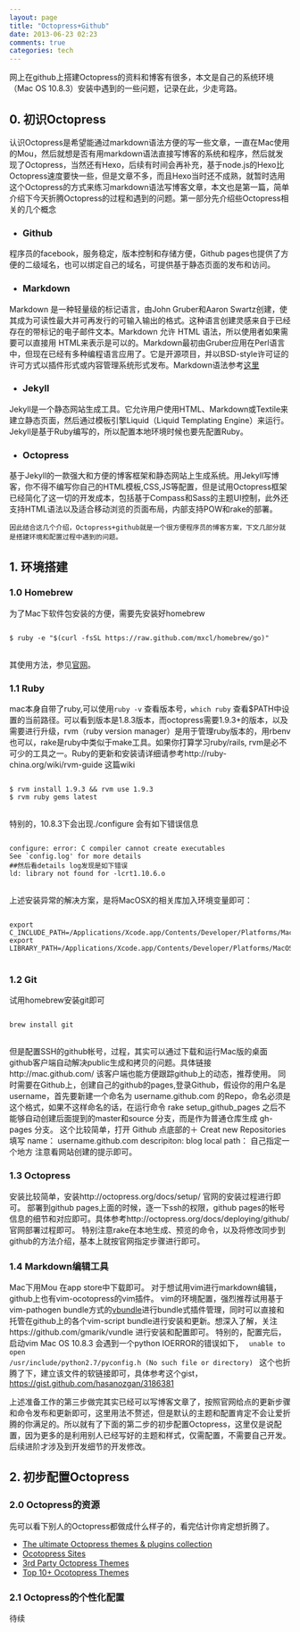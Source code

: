 ```yaml
---
layout: page
title: "Octopress+Github"
date: 2013-06-23 02:23
comments: true
categories: tech
---
```



网上在github上搭建Octopress的资料和博客有很多，本文是自己的系统环境（Mac OS 10.8.3）安装中遇到的一些问题，记录在此，少走弯路。

## 0.  初识Octopress
   认识Octopress是希望能通过markdown语法方便的写一些文章，一直在Mac使用的Mou，然后就想是否有用markdown语法直接写博客的系统和程序，然后就发现了Octopress，当然还有Hexo，后续有时间会再补充，基于node.js的Hexo比Octopress速度要快一些，但是文章不多，而且Hexo当时还不成熟，就暂时选用这个Octopress的方式来练习markdown语法写博客文章，本文也是第一篇，简单介绍下今天折腾Octopress的过程和遇到的问题。第一部分先介绍些Octopress相关的几个概念<!--more -->

* ### Github 
程序员的facebook，服务稳定，版本控制和存储方便，Github pages也提供了方便的二级域名，也可以绑定自己的域名，可提供基于静态页面的发布和访问。
* ### Markdown
Markdown 是一种轻量级的标记语言，由John Gruber和Aaron Swartz创建，使其成为可读性最大并可再发行的可输入输出的格式。这种语言创建灵感来自于已经存在的带标记的电子邮件文本。Markdown 允许 HTML 语法，所以使用者如果需要可以直接用 HTML来表示是可以的。Markdown最初由Gruber应用在Perl语言中，但现在已经有多种编程语言应用了。它是开源项目，并以BSD-style许可证的许可方式以插件形式或内容管理系统形式发布。Markdown语法参考[这里](http://wowubuntu.com/markdown/)
* ### Jekyll  
Jekyll是一个静态网站生成工具。它允许用户使用HTML、Markdown或Textile来建立静态页面，然后通过模板引擎Liquid（Liquid Templating Engine）来运行。Jekyll是基于Ruby编写的，所以配置本地环境时候也要先配置Ruby。
* ### Octopress 
基于Jekyll的一款强大和方便的博客框架和静态网站上生成系统。用Jekyll写博客，你不得不编写你自己的HTML模板,CSS,JS等配置，但是试用Octopress框架已经简化了这一切的开发成本，包括基于Compass和Sass的主题UI控制，此外还支持HTML语法以及适合移动浏览的页面布局，内部支持POW和rake的部署。
    
    因此结合这几个介绍，Octopress+github就是一个很方便程序员的博客方案，下文几部分就是搭建环境和配置过程中遇到的问题。


## 1. 环境搭建

### 1.0 Homebrew 
为了Mac下软件包安装的方便，需要先安装好homebrew
<pre>
<code>
$ ruby -e "$(curl -fsSL https://raw.github.com/mxcl/homebrew/go)"
</code>
</pre>
其使用方法，参见[官网](http://mxcl.github.com/homebrew/)。
### 1.1 Ruby
mac本身自带了ruby,可以使用`ruby -v` 查看版本号，`which ruby` 查看$PATH中设置的当前路径。可以看到版本是1.8.3版本，而octopress需要1.9.3+的版本，以及需要进行升级，rvm（ruby version manager）是用于管理ruby版本的，用rbenv也可以，rake是ruby中类似于make工具。如果你打算学习ruby/rails, rvm是必不可少的工具之一。Ruby的更新和安装请详细请参考http://ruby-china.org/wiki/rvm-guide 这篇wiki
<pre>
<code>
$ rvm install 1.9.3 && rvm use 1.9.3 
$ rvm ruby gems latest
</code>
</pre>
特别的，10.8.3下会出现./configure 会有如下错误信息
<pre>
<code>
configure: error: C compiler cannot create executables
See `config.log' for more details
##然后看details log发现是如下错误
ld: library not found for -lcrt1.10.6.o
</code>
</pre>

上述安装异常的解决方案，是将MacOSX的相关库加入环境变量即可：
<pre>
<code>
export C_INCLUDE_PATH=/Applications/Xcode.app/Contents/Developer/Platforms/MacOSX.platform/Developer/SDKs/MacOSX10.8.sdk/usr/include
export LIBRARY_PATH=/Applications/Xcode.app/Contents/Developer/Platforms/MacOSX.platform/Developer/SDKs/MacOSX10.8.sdk/usr/lib
</code>
</pre>


### 1.2 Git
试用homebrew安装git即可
<pre>
<code>
brew install git
</code>
</pre>
但是配置SSH的github帐号，过程，其实可以通过下载和运行Mac版的桌面github客户端自动解决public生成和拷贝的问题。具体链接http://mac.github.com/  该客户端也能方便跟踪github上的动态，推荐使用。
同时需要在Github上，创建自己的github的pages,登录Github，假设你的用户名是username，首先要新建一个命名为 username.github.com 的Repo，命名必须是这个格式，如果不这样命名的话，在运行命令 rake setup_github_pages  之后不能够自动创建后面提到的master和source 分支，而是作为普通仓库生成 gh-pages 分支。
这个比较简单，打开 Github 点底部的＋ Creat new Repositories
填写 name：       username.github.com
      descripiton:  blog
      local path：  自己指定一个地方
注意看网站创建的提示即可。

### 1.3 Octopress
安装比较简单，安装http://octopress.org/docs/setup/ 官网的安装过程进行即可。
部署到github pages上面的时候，逐一下ssh的权限，github pages的帐号信息的细节和对应即可。具体参考http://octopress.org/docs/deploying/github/ 官网部署过程即可。
特别注意rake在本地生成、预览的命令，以及将修改同步到github的方法介绍，基本上就按官网指定步骤进行即可。

### 1.4 Markdown编辑工具
Mac下用Mou 在app store中下载即可。
对于想试用vim进行markdown编辑，github上也有vim-ocotopress的vim插件。
vim的环境配置，强烈推荐试用基于vim-pathogen bundle方式的[vbundle](https://github.com/gmarik/vundle)进行bundle式插件管理，同时可以直接和托管在github上的各个vim-script bundle进行安装和更新。想深入了解，关注https://github.com/gmarik/vundle 进行安装和配置即可。
特别的，配置完后，启动vim Mac OS 10.8.3 会遇到一个python IOERROR的错误如下，
<code>
unable to open /usr/include/python2.7/pyconfig.h (No such file or directory)
</code>
这个也折腾了下，建立该文件的软链接即可，具体参考这个gist，https://gist.github.com/hasanozgan/3186381

上述准备工作的第三步做完其实已经可以写博客文章了，按照官网给点的更新步骤和命令发布和更新即可，这里用法不赘述，但是默认的主题和配置肯定不会让爱折腾的你满足的。所以就有了下面的第二步的初步配置Octopress，这里仅是说配置，因为更多的是利用别人已经写好的主题和样式，仅需配置，不需要自己开发。后续进阶才涉及到开发细节的开发修改。

## 2. 初步配置Octopress

### 2.0 Octopress的资源
先可以看下别人的Octopress都做成什么样子的，看完估计你肯定想折腾了。

* [The ultimate Octopress themes & plugins collection](http://octopressthemes.com/)
* [Ocotopress Sites](https://github.com/imathis/octopress/wiki/Octopress-Sites)
* [3rd Party Octopress Themes](https://github.com/imathis/octopress/wiki/3rd-Party-Octopress-Themes)
* [Top 10+ Ocotopress Themes](http://www.evolument.com/blog/2013/03/02/top-10-plus-octopress-themes/)

### 2.1 Octopress的个性化配置

待续



